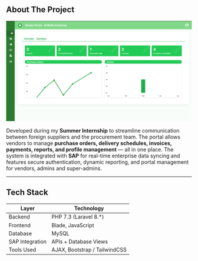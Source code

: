 
## About The Project
<img src="https://github.com/nivwya/ForeignSupplierPortal/blob/main/assets/Screenshot%202025-07-18%20200952.png">

Developed during my **Summer Internship** to streamline communication between foreign suppliers and the procurement team. The portal allows vendors to manage **purchase orders, delivery schedules, invoices, payments, reports, and profile management** — all in one place.
The system is integrated with **SAP** for real-time enterprise data syncing and features secure authentication, dynamic reporting, and portal management for vendors, admins and super-admins.

---

## Tech Stack

| Layer       | Technology             |
|-------------|-------------------------|
| Backend     | PHP 7.3 (Laravel 8.*)     |
| Frontend    | Blade, JavaScript       |
| Database    | MySQL                   |
| SAP Integration | APIs + Database Views |
| Tools Used  | AJAX, Bootstrap / TailwindCSS  |


